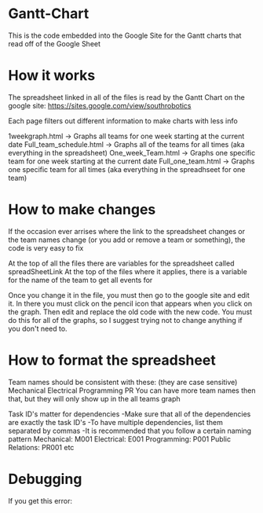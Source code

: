 # Gantt-Chart
This is the code embedded into the Google Site for the Gantt charts that read off of the Google Sheet

# How it works
  
   The spreadsheet linked in all of the files is read by the Gantt Chart on the google site:
   https://sites.google.com/view/southrobotics
   
   Each page filters out different information to make charts with less info
   
   1weekgraph.html -> Graphs all teams for one week starting at the current date
   Full_team_schedule.html -> Graphs all of the teams for all times (aka everything in the spreadsheet)
   One_week_Team.html -> Graphs one specific team for one week starting at the current date
   Full_one_team.html -> Graphs one specific team for all times (aka everything in the spreadhseet for one team)
   
   
# How to make changes
  If the occasion ever arrises where the link to the spreadsheet changes or the team names change (or you add or remove a team or something), the code is very easy to fix
  
  At the top of all the files there are variables for the spreadsheet called spreadSheetLink
  At the top of the files where it applies, there is a variable for the name of the team to get all events for
  
  Once you change it in the file, you must then go to the google site and edit it. In there you must click on the pencil icon that appears when you click on the graph. Then edit and replace the old code with the new code. You must do this for all of the graphs, so I suggest trying not to change anything if you don't need to.
  
# How to format the spreadsheet 
  Team names should be consistent with these: (they are case sensitive)
    Mechanical
    Electrical
    Programming
    PR
  You can have more team names then that, but they will only show up in the all teams graph
  
  
  Task ID's matter for dependencies
    -Make sure that all of the dependencies are exactly the task ID's
    -To have multiple dependencies, list them separated by commas
    -It is recommended that you follow a certain naming pattern
      Mechanical: M001
      Electrical: E001
      Programming: P001
      Public Relations: PR001
      etc
      
# Debugging
  If you get this error: 
